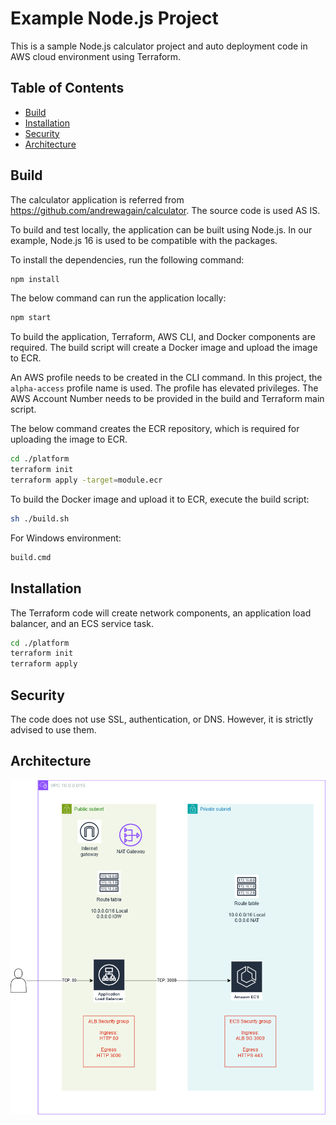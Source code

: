 # Example Node.js Project

This is a sample Node.js calculator project and auto deployment code in AWS cloud environment using Terraform.

## Table of Contents

- [Build](#build)
- [Installation](#installation)
- [Security](#security)
- [Architecture](#architecture)

## Build

The calculator application is referred from https://github.com/andrewagain/calculator. The source code is used AS IS.

To build and test locally, the application can be built using Node.js. In our example, Node.js 16 is used to be compatible with the packages.

To install the dependencies, run the following command:

```bash
npm install
```

The below command can run the application locally:

```bash
npm start
```

To build the application, Terraform, AWS CLI, and Docker components are required. The build script will create a Docker image and upload the image to ECR.

An AWS profile needs to be created in the CLI command. In this project, the `alpha-access` profile name is used. The profile has elevated privileges. The AWS Account Number needs to be provided in the build and Terraform main script.

The below command creates the ECR repository, which is required for uploading the image to ECR.

```bash
cd ./platform
terraform init
terraform apply -target=module.ecr
```

To build the Docker image and upload it to ECR, execute the build script:

```bash
sh ./build.sh
```

For Windows environment:

```cmd
build.cmd
```

## Installation

The Terraform code will create network components, an application load balancer, and an ECS service task.

```bash
cd ./platform
terraform init
terraform apply
```

## Security

The code does not use SSL, authentication, or DNS. However, it is strictly advised to use them.

## Architecture 

![Architecture Diagram](./images/High-level-architecture-diagram.png)
